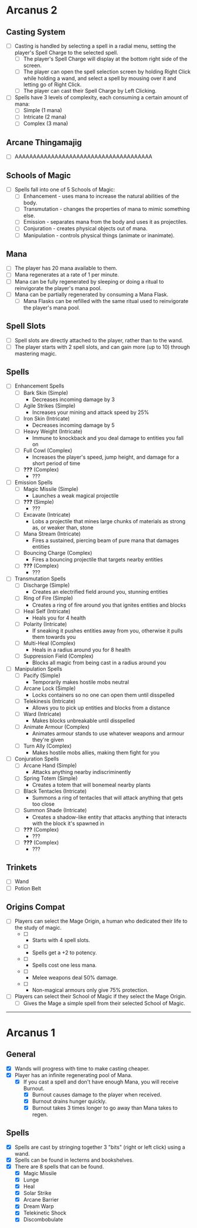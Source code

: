 # Arcanus 2

## Casting System
- [ ] Casting is handled by selecting a spell in a radial menu, setting the player's Spell Charge to the selected spell.
  - [ ] The player's Spell Charge will display at the bottom right side of the screen.
  - [ ] The player can open the spell selection screen by holding Right Click while holding a wand, and select a spell by mousing over it and letting go of Right Click.
  - [ ] The player can cast their Spell Charge by Left Clicking.
- [ ] Spells have 3 levels of complexity, each consuming a certain amount of mana:
  - [ ] Simple (1 mana)
  - [ ] Intricate (2 mana)
  - [ ] Complex (3 mana)

## Arcane Thingamajig
- [ ] AAAAAAAAAAAAAAAAAAAAAAAAAAAAAAAAAAAAAA

## Schools of Magic
- [ ] Spells fall into one of 5 Schools of Magic:
  - [ ] Enhancement - uses mana to increase the natural abilities of the body.
  - [ ] Transmutation - changes the properties of mana to mimic something else.
  - [ ] Emission - separates mana from the body and uses it as projectiles.
  - [ ] Conjuration - creates physical objects out of mana.
  - [ ] Manipulation - controls physical things (animate or inanimate).

## Mana
- [ ] The player has 20 mana available to them.
- [ ] Mana regenerates at a rate of 1 per minute.
- [ ] Mana can be fully regenerated by sleeping or doing a ritual to reinvigorate the player's mana pool.
- [ ] Mana can be partially regenerated by consuming a Mana Flask.
  - [ ] Mana Flasks can be refilled with the same ritual used to reinvigorate the player's mana pool.

## Spell Slots
- [ ] Spell slots are directly attached to the player, rather than to the wand.
- [ ] The player starts with 2 spell slots, and can gain more (up to 10) through mastering magic.

## Spells
- [ ] Enhancement Spells
  - [ ] Bark Skin (Simple)
    - Decreases incoming damage by 3
  - [ ] Agile Strikes (Simple)
    - Increases your mining and attack speed by 25%
  - [ ] Iron Skin (Intricate)
    - Decreases incoming damage by 5
  - [ ] Heavy Weight (Intricate)
    - Immune to knockback and you deal damage to entities you fall on
  - [ ] Full Cowl (Complex)
    - Increases the player's speed, jump height, and damage for a short period of time
  - [ ] **???** (Complex)
    - ???
- [ ] Emission Spells
  - [ ] Magic Missile (Simple)
    - Launches a weak magical projectile
  - [ ] **???** (Simple)
    - ???
  - [ ] Excavate (Intricate)
    - Lobs a projectile that mines large chunks of materials as strong as, or weaker than, stone
  - [ ] Mana Stream (Intricate)
    - Fires a sustained, piercing beam of pure mana that damages entities
  - [ ] Bouncing Charge (Complex)
    - Fires a bouncing projectile that targets nearby entities
  - [ ] **???** (Complex)
    - ???
- [ ] Transmutation Spells
  - [ ] Discharge (Simple)
    - Creates an electrified field around you, stunning entities
  - [ ] Ring of Fire (Simple)
    - Creates a ring of fire around you that ignites entities and blocks
  - [ ] Heal Self (Intricate)
    - Heals you for 4 health
  - [ ] Polarity (Intricate)
    - If sneaking it pushes entities away from you, otherwise it pulls them towards you
  - [ ] Multi-Heal (Complex)
    - Heals in a radius around you for 8 health
  - [ ] Suppression Field (Complex)
    - Blocks all magic from being cast in a radius around you
- [ ] Manipulation Spells
  - [ ] Pacify (Simple)
    - Temporarily makes hostile mobs neutral
  - [ ] Arcane Lock (Simple)
    - Locks containers so no one can open them until disspelled
  - [ ] Telekinesis (Intricate)
    - Allows you to pick up entities and blocks from a distance
  - [ ] Ward (Intricate)
    - Makes blocks unbreakable until disspelled
  - [ ] Animate Armour (Complex)
    - Animates armour stands to use whatever weapons and armour they're given
  - [ ] Turn Ally (Complex)
    - Makes hostile mobs allies, making them fight for you
- [ ] Conjuration Spells
  - [ ] Arcane Hand (Simple)
    - Attacks anything nearby indiscriminently
  - [ ] Spring Totem (Simple)
    - Creates a totem that will bonemeal nearby plants
  - [ ] Black Tentacles (Intricate)
    - Summons a ring of tentacles that will attack anything that gets too close
  - [ ] Summon Shade (Intricate)
    - Creates a shadow-like entity that attacks anything that interacts with the block it's spawned in
  - [ ] **???** (Complex)
    - ???
  - [ ] **???** (Complex)
    - ???

## Trinkets
- [ ] Wand
- [ ] Potion Belt

## Origins Compat
- [ ] Players can select the Mage Origin, a human who dedicated their life to the study of magic.
  - [ ] + Starts with 4 spell slots.
  - [ ] + Spells get a +2 to potency.
  - [ ] + Spells cost one less mana.
  - [ ] - Melee weapons deal 50% damage.
  - [ ] - Non-magical armours only give 75% protection.
- [ ] Players can select their School of Magic if they select the Mage Origin.
  - [ ] Gives the Mage a simple spell from their selected School of Magic.

---

# Arcanus 1

## General
- [x] Wands will progress with time to make casting cheaper.
- [x] Player has an infinite regenerating pool of Mana.
  - [x] If you cast a spell and don't have enough Mana, you will receive Burnout.
    - [x] Burnout causes damage to the player when received.
    - [x] Burnout drains hunger quickly.
    - [x] Burnout takes 3 times longer to go away than Mana takes to regen.

## Spells
- [x] Spells are cast by stringing together 3 "bits" (right or left click) using a wand.
- [x] Spells can be found in lecterns and bookshelves.
- [x] There are 8 spells that can be found.
  - [x] Magic Missile
  - [x] Lunge 
  - [x] Heal
  - [x] Solar Strike
  - [x] Arcane Barrier
  - [x] Dream Warp
  - [x] Telekinetic Shock
  - [x] Discombobulate
